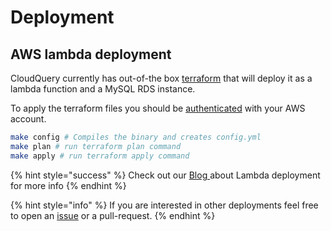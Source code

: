 # Deployment

## AWS lambda deployment

CloudQuery currently has out-of-the box [terraform](https://github.com/cloudquery/cloudquery/tree/main/deploy/aws/terraform) that will deploy it as a lambda function and a MySQL RDS instance.

To apply the terraform files you should be [authenticated](aws/authentication.md) with your AWS account.

```bash
make config # Compiles the binary and creates config.yml
make plan # run terraform plan command
make apply # run terraform apply command
```

{% hint style="success" %}
Check out our [Blog ](https://www.cloudquery.io/blog/running-cloudquery-in-aws-lambda)about Lambda deployment for more info
{% endhint %}

{% hint style="info" %}
If you are interested in other deployments feel free to open an [issue](https://github.com/cloudquery/cloudquery/issues) or a pull-request.
{% endhint %}

